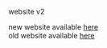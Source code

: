 website v2 <br>

new website available <a href="https://jaajko.github.io">here</a> <br>
old website available <a href="https://jaajko.github.io/website">here</a>
